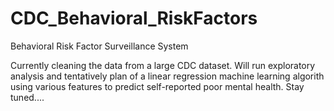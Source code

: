 # CDC_Behavioral_RiskFactors
Behavioral Risk Factor Surveillance System

Currently cleaning the data from a large CDC dataset. Will run exploratory analysis and tentatively plan of a linear regression machine learning algorith using various features to predict self-reported poor mental health. Stay tuned....
